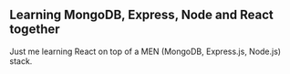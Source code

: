 ## Learning MongoDB, Express, Node and React together
Just me learning React on top of a MEN (MongoDB, Express.js, Node.js) stack.
